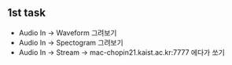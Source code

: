 
## 1st task
- Audio In -> Waveform 그려보기
- Audio In -> Spectogram 그려보기
- Audio In -> Stream -> mac-chopin21.kaist.ac.kr:7777 에다가 쏘기

